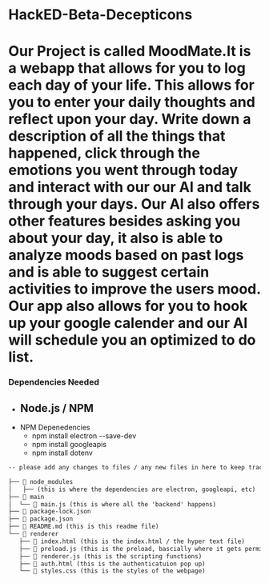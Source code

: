 # HackED-Beta-Decepticons

# Our Project is called MoodMate.It is a webapp that allows for you to log each day of your life. This allows for you to enter your daily thoughts and reflect upon your day. Write down a description of all the things that happened, click through the emotions you went through today and interact with our our AI and talk through your days. Our AI also offers other features besides asking you about your day, it also is able to analyze moods based on past logs and is able to suggest certain activities to improve the users mood.  Our app also allows for you to hook up your google calender and our AI will schedule you an optimized to do list.

### Dependencies Needed
- Node.js / NPM
    - 
- NPM Depenedencies
    - npm install electron --save-dev
    - npm install googleapis
    - npm install dotenv

```txt
-- please add any changes to files / any new files in here to keep track of it --

├── 📁 node_modules
│   ├── (this is where the dependencies are electron, googleapi, etc)
├── 📁 main
│  └── 📄 main.js (this is where all the 'backend' happens)
├── 📄 package-lock.json
├── 📄 package.json
├── 📄 README.md (this is this readme file)
└── 📁 renderer
   ├── 📄 index.html (this is the index.html / the hyper text file)
   ├── 📄 preload.js (this is the preload, bascially where it gets permissions)
   ├── 📄 renderer.js (this is the scripting functions)
   ├── 📄 auth.html (this is the authenticatuion pop up)
   └── 📄 styles.css (this is the styles of the webpage)
```

